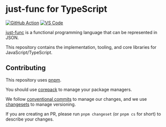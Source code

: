# just-func for TypeScript

[![GitHub Action][github-release]][github-action-url]
[![VS Code][vscode-image]][vscode-url]

[just-func] is a functional programming language that can be represented in JSON.

This repository contains the implementation, tooling, and core libraries for JavaScript/TypeScript.

## Contributing

This repository uses [pnpm].

You should use [corepack] to manage your package managers.

We follow [conventional commits] to manage our changes,
and we use [changesets] to manage versioning.

If you are creating an PR,
please run `pnpm changeset` (or `pnpm cs` for short) to describe your changes.

[changesets]: https://github.com/changesets/changesets
[conventional commits]: https://www.conventionalcommits.org/en/v1.0.0/
[corepack]: https://nodejs.org/api/corepack.html
[github-action-url]: https://github.com/justland/just-func-typescript/actions
[github-release]: https://github.com/justland/just-func-typescript/workflows/release/badge.svg
[just-func]: https://github.com/justland/just-func-typescript/tree/main/packages/just-func
[pnpm]: https://github.com/pnpm/pnpm
[vscode-image]: https://img.shields.io/badge/vscode-ready-green.svg
[vscode-url]: https://code.visualstudio.com/
